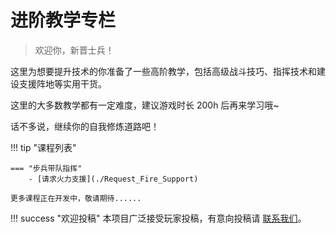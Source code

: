 # 进阶教学专栏

> 欢迎你，新晋士兵！

这里为想要提升技术的你准备了一些高阶教学，包括高级战斗技巧、指挥技术和建设支援阵地等实用干货。

这里的大多数教学都有一定难度，建议游戏时长 200h 后再来学习哦~

话不多说，继续你的自我修炼道路吧！

!!! tip "课程列表"

    === "步兵带队指挥"
        - [请求火力支援](./Request_Fire_Support)

    更多课程正在开发中，敬请期待......

!!! success "欢迎投稿"
    本项目广泛接受玩家投稿，有意向投稿请 [联系我们](/Intro/About/#_3)。